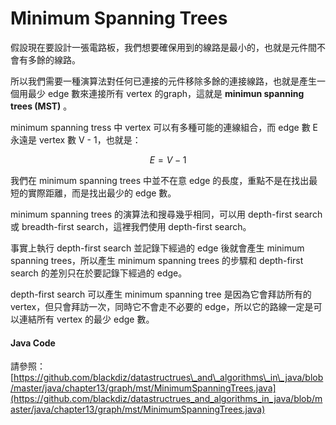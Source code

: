 # Minimum Spanning Trees

假設現在要設計一張電路板，我們想要確保用到的線路是最小的，也就是元件間不會有多餘的線路。

所以我們需要一種演算法對任何已連接的元件移除多餘的連接線路，也就是產生一個用最少 edge 數來連接所有 vertex 的graph，這就是 **minimun spanning trees \(MST\)** 。

minimum spanning tress 中 vertex 可以有多種可能的連線組合，而 edge 數 E 永遠是 vertex 數 V - 1，也就是：

$$
E = V -1
$$

我們在 minimum spanning trees 中並不在意 edge 的長度，重點不是在找出最短的實際距離，而是找出最少的 edge 數。

minimum spanning trees 的演算法和搜尋幾乎相同，可以用 depth-first search 或 breadth-first search，這裡我們使用 depth-first search。

事實上執行 depth-first search 並記錄下經過的 edge 後就會產生 minimum spanning trees，所以產生 minimum spanning trees 的步驟和 depth-first search 的差別只在於要記錄下經過的 edge。

depth-first search 可以產生  minimum spanning tree 是因為它會拜訪所有的 vertex，但只會拜訪一次，同時它不會走不必要的 edge，所以它的路線一定是可以連結所有 vertex 的最少 edge 數。

#### Java Code

請參照：[https://github.com/blackdiz/datastructrues\_and\_algorithms\_in\_java/blob/master/java/chapter13/graph/mst/MinimumSpanningTrees.java](https://github.com/blackdiz/datastructrues_and_algorithms_in_java/blob/master/java/chapter13/graph/mst/MinimumSpanningTrees.java)


